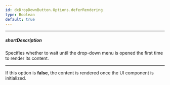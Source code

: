 ```yaml
---
id: dxDropDownButton.Options.deferRendering
type: Boolean
default: true
---
```

---
##### shortDescription
Specifies whether to wait until the drop-down menu is opened the first time to render its content.

---
If this option is **false**, the content is rendered once the UI component is initialized.